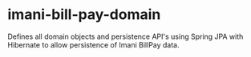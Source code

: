 # imani-bill-pay-domain
Defines all domain objects and persistence API's using Spring JPA with Hibernate to allow persistence of Imani BillPay data.
